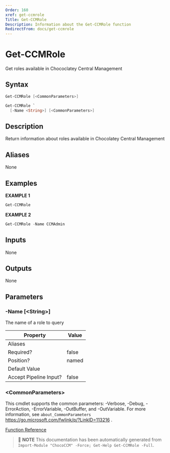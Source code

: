 ```yaml
---
Order: 160
xref: get-ccmrole
Title: Get-CCMRole
Description: Information about the Get-CCMRole function
RedirectFrom: docs/get-ccmrole
---
```


# Get-CCMRole

<!-- This documentation is automatically generated from /Get-CCMRole.ps1 using GenerateDocs.ps1. Contributions are welcome at the original location(s). -->

Get roles available in Chococlatey Central Management

## Syntax

~~~powershell
Get-CCMRole [<CommonParameters>]
~~~


~~~powershell
Get-CCMRole `
  [-Name <String>] [<CommonParameters>]
~~~

## Description

Return information about roles available in Chocolatey Central Management


## Aliases

None

## Examples

 **EXAMPLE 1**

~~~powershell
Get-CCMRole

~~~

**EXAMPLE 2**

~~~powershell
Get-CCMRole -Name CCMAdmin

~~~

## Inputs

None

## Outputs

None

## Parameters

###  -Name [&lt;String&gt;]
The name of a role to query

Property               | Value
---------------------- | -----
Aliases                |
Required?              | false
Position?              | named
Default Value          |
Accept Pipeline Input? | false

### &lt;CommonParameters&gt;

This cmdlet supports the common parameters: -Verbose, -Debug, -ErrorAction, -ErrorVariable, -OutBuffer, and -OutVariable. For more information, see `about_CommonParameters` https://go.microsoft.com/fwlink/p/?LinkID=113216 .



[Function Reference](xref:chococcm-functions)

> :memo: **NOTE** This documentation has been automatically generated from `Import-Module "ChocoCCM" -Force; Get-Help Get-CCMRole -Full`.
